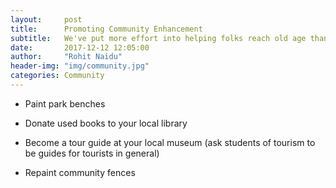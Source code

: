 ```yaml
---
layout:     post
title:      Promoting Community Enhancement
subtitle:   We've put more effort into helping folks reach old age than into helping them enjoy it. 
date:       2017-12-12 12:05:00
author:     "Rohit Naidu"
header-img: "img/community.jpg"
categories: Community
---
```


* Paint park benches

* Donate used books to your local library

* Become a tour guide at your local museum (ask students of tourism to be guides for tourists in general)

* Repaint community fences

